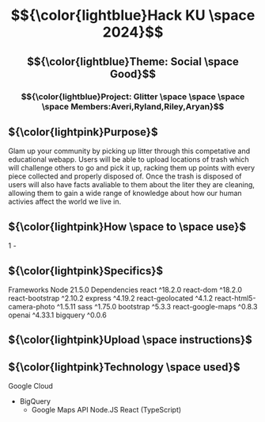 # $${\color{lightblue}Hack KU \space 2024}$$  
## $${\color{lightblue}Theme: Social \space Good}$$ 
### $${\color{lightblue}Project: Glitter \space \space \space \space Members:Averi,Ryland,Riley,Aryan}$$ 



## ${\color{lightpink}Purpose}$  
Glam up your community by picking up litter through this competative and educational webapp. Users will be able to upload locations of trash which will challenge others to go and pick it up, racking them up points with every piece collected and properly disposed of. Once the trash is disposed of users will also have facts avaliable to them about the liter they are cleaning, allowing them to gain a wide range of knowledge about how our human activies affect the world we live in. 

## ${\color{lightpink}How \space to \space use}$  
1 - 


## ${\color{lightpink}Specifics}$
Frameworks
Node 21.5.0
Dependencies
react ^18.2.0
react-dom ^18.2.0
react-bootstrap ^2.10.2
express ^4.19.2
react-geolocated ^4.1.2
react-html5-camera-photo ^1.5.11
sass ^1.75.0
bootstrap ^5.3.3
react-google-maps ^0.8.3
openai ^4.33.1
bigquery ^0.0.6
## ${\color{lightpink}Upload \space instructions}$

## ${\color{lightpink}Technology \space used}$
Google Cloud
- BigQuery
  - Google Maps API
Node.JS
React (TypeScript)




